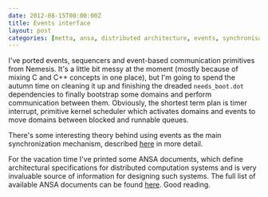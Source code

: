 ```yaml
---
date: 2012-08-15T00:00:00Z
title: Events interface
layout: post
categories: [metta, ansa, distributed architecture, events, synchronisation, fawn, nemesis]
---
```

I've ported events, sequencers and event-based communication primitives from Nemesis. It's a little bit messy at the moment (mostly because of mixing C and C++ concepts in one place), but I'm going to spend the autumn time on cleaning it up and finishing the dreaded `needs_boot.dot` dependencies to finally bootstrap some domains and perform communication between them. Obviously, the shortest term plan is timer interrupt, primitive kernel scheduler which activates domains and events to move domains between blocked and runnable queues.

There's some interesting theory behind using events as the main synchronization mechanism, described [here](http://research.microsoft.com/pubs/72910/UCAM-CL-TR-361.pdf) in more detail.

For the vacation time I've printed some ANSA documents, which define architectural specifications for distributed computation systems and is very invaluable source of information for designing such systems. The full list of available ANSA documents can be found [here](http://www.ansa.co.uk/ANSATech/ANSAhtml/). Good reading.
